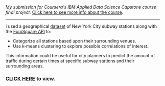 _My submission for Coursera's IBM Applied Data Science Capstone course final project._
[Click here to see more info about the course](https://www.coursera.org/professional-certificates/ibm-data-science#about).
<hr>

I used a geographical [dataset](./resources/NYC_Subway_Station_Coordinates.csv) of New York City subway stations 
along with the [FourSquare API](https://developer.foursquare.com/places) to:
* Categorize all stations based upon their surrounding venues.
* Use k-means clustering to explore possible correlations of interest.  
  
This information could be useful for city planners to predict the amount of traffic during certain times at
specific subway stations and their surrounding areas.  

### [CLICK HERE](https://ryanalbertson.github.io/Classifying_New_York_City_Subway_Stations/Classifying%20New%20York%20City%20Subway%20Stations.html) to view.

